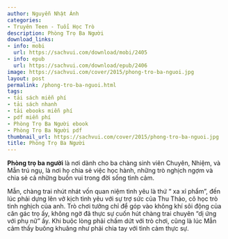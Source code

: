 ```yaml
---
author: Nguyễn Nhật Ánh
categories:
- Truyên Teen - Tuổi Học Trò
description: Phòng Trọ Ba Người
download_links:
- info: mobi
  url: https://sachvui.com/download/mobi/2405
- info: epub
  url: https://sachvui.com/download/epub/2406
image: https://sachvui.com/cover/2015/phong-tro-ba-nguoi.jpg
layout: post
permalink: /phong-tro-ba-nguoi.html
tags:
- tải sách miễn phí
- tải sách nhanh
- tải ebooks miễn phí
- pdf miễn phí
- Phòng Trọ Ba Người ebook
- Phòng Trọ Ba Người pdf
thumbnail_url: https://sachvui.com/cover/2015/phong-tro-ba-nguoi.jpg
title: Phòng Trọ Ba Người
---
```


 <div class="item-desc text-justify"> <p><strong>Phòng trọ ba người</strong> là nơi dành cho ba chàng sinh viên Chuyên, Nhiệm, và Mẫn trú ngụ, là nơi họ chia sẻ việc học hành, những trò nghịch ngợm và chia sẻ cả những buồn vui trong đời sống tình cảm.</p><p>Mẫn, chàng trai nhút nhát vốn quan niệm tình yêu là thứ “ xa xỉ phẩm”, đến lúc phải dựng lên vở kịch tình yêu với sự trợ sức của Thu Thảo, cô học trò tinh nghịch của anh. Trò chơi tưởng chỉ để góp vào không khí sôi động của căn gác trọ ấy, không ngờ đã thực sự cuốn hút chàng trai chuyên “dị ứng với phụ nữ” ấy. Khi buộc lòng phải chấm dứt với trò chơi, cũng là lúc Mẫn cảm thấy buông khuâng như phải chia tay với tình cảm thực sự.</p> </div>